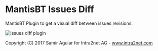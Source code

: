 # MantisBT Issues Diff
MantisBT Plugin to get a visual diff between issues revisions.

![issues diff plugin](http://i.imgur.com/STu5oHB.png)

Copyright (C) 2017 Samir Aguiar for Intra2net AG - www.intra2net.com